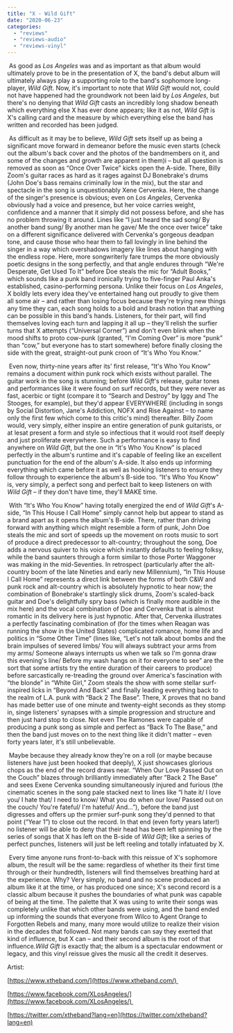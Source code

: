 ```yaml
---
title: "X - Wild Gift"
date: "2020-06-23"
categories: 
  - "reviews"
  - "reviews-audio"
  - "reviews-vinyl"
---
```


 As good as _Los Angeles_ was and as important as that album would ultimately prove to be in the presentation of X, the band's debut album will ultimately always play a supporting role to the band's sophomore long-player, _Wild Gift_. Now, it's important to note that _Wild Gift_ would not, could not have happened had the groundwork not been laid by _Los Angeles_, but there's no denying that _Wild Gift_ casts an incredibly long shadow beneath which everything else X has ever done appears; like it as not, _Wild Gift_ is X's calling card and the measure by which everything else the band has written and recorded has been judged.

 As difficult as it may be to believe, _Wild Gift_ sets itself up as being a significant move forward in demeanor before the music even starts (check out the album's back cover and the photos of the bandmembers on it, and some of the changes and growth are apparent in them)i – but all question is removed as soon as “Once Over Twice” kicks open the A-side. There, Billy Zoom's guitar races as hard as it rages against DJ Bonebrake's drums (John Doe's bass remains criminally low in the mix), but the star and spectacle in the song is unquestionably Xene Cervenka. Here, the change of the singer's presence is obvious; even on _Los Angeles_, Cervenka obviously had a voice and presence, but her voice carries weight, confidence and a manner that it simply did not possess before, and she has no problem throwing it around. Lines like “I just heard the sad song/ By another band sung/ By another man he gave/ Me the once over twice” take on a different significance delivered with Cervenka's gorgeous deadpan tone, and cause those who hear them to fall lovingly in line behind the singer in a way which overshadows imagery like lines about hanging with the endless rope. Here, more songwriterly fare trumps the more obviously poetic designs in the song perfectly, and that angle endures through “We're Desperate, Get Used To It” before Doe steals the mic for “Adult Books,” which sounds like a punk band ironically trying to five-finger Paul Anka's established, casino-performing persona. Unlike their focus on _Los Angeles_, X boldly lets every idea they've entertained hang out proudly to give them all some air – and rather than losing focus because they're trying new things any time they can, each song holds to a bold and brash notion that anything can be possible in this band's hands. Listeners, for their part, will find themselves loving each turn and lapping it all up – they'll relish the surfier turns that X attempts (“Universal Corner”) and don't even blink when the mood shifts to proto cow-punk (granted, “I'm Coming Over” is more “punk” than “cow,” but everyone has to start somewhere) before finally closing the side with the great, straight-out punk croon of “It's Who You Know.”

 Even now, thirty-nine years after its' first release, “It's Who You Know” remains a document within punk rock which exists without parallel. The guitar work in the song is stunning; before _Wild Gift_'s release, guitar tones and performances like it were found on surf records, but they were never as fast, acerbic or tight (compare it to “Search and Destroy” by Iggy and The Stooges, for example), but they'd appear EVERYWHERE (including in songs by Social Distortion, Jane's Addiction, NOFX and Rise Against – to name only the first few which come to this critic's mind) thereafter. Billy Zoom would, very simply, either inspire an entire generation of punk guitarists, or at lesat present a form and style so infectious that it would root itself deeply and just proliferate everywhere. Such a performance is easy to find anywhere on _Wild Gift_, but the one in “It's Who You Know” is placed perfectly in the album's runtime and it's capable of feeling like an excellent punctuation for the end of the album's A-side. It also ends up informing everything which came before it as well as hooking listeners to ensure they follow through to experience the album's B-side too. “It's Who You Know” is, very simply, a perfect song and perfect bait to keep listeners on with _Wild Gift_ – if they don't have time, they'll MAKE time.

 With “It's Who You Know” having totally energized the end of _Wild Gift_'s A-side, “In This House I Call Home” simply cannot help but appear to stand as a brand apart as it opens the album's B-side. There, rather than driving forward with anything which might resemble a form of punk, John Doe steals the mic and sort of speeds up the movement on roots music to sort of produce a direct predecessor to alt-country; throughout the song, Doe adds a nervous quiver to his voice which instantly defaults to feeling folksy, while the band saunters through a form similar to those Porter Waggoner was making in the mid-Seventies. In retrospect (particularly after the alt-country boom of the late Nineties and early new Millennium), “In This House I Call Home” represents a direct link between the forms of both C&W and punk rock and alt-country which is absolutely hypnotic to hear now; the combination of Bonebrake's startlingly slick drums, Zoom's scaled-back guitar and Doe's delightfully spry bass (which is finally more audible in the mix here) and the vocal combination of Doe and Cervenka that is almost romantic in its delivery here is just hypnotic. After that, Cervenka illustrates a perfectly fascinating combination of (for the times when Reagan was running the show in the United States) complicated romance, home life and politics in “Some Other Time” (lines like, “Let's not talk about bombs and the brain impulses of severed limbs/ You will always subtract your arms from my arms/ Someone always interrupts us when we talk so I'm gonna draw this evening's line/ Before my wash hangs on it for everyone to see” are the sort that some artists try the entire duration of their careers to produce) before sarcastically re-treading the ground over America's fascination with “the blonde” in “White Girl,” Zoom steals the show with some stellar surf-inspired licks in “Beyond And Back” and finally leading everything back to the realm of L.A. punk with “Back 2 The Base”. There, X proves that no band has made better use of one minute and twenty-eight seconds as they stomp in, singe listeners' synapses with a simple progression and structure and then just hard stop to close. Not even The Ramones were capable of producing a punk song as simple and perfect as “Back To The Base,” and then the band just moves on to the next thing like it didn't matter – even forty years later, it's still unbelievable.

 Maybe because they already know they're on a roll (or maybe because listeners have just been hooked that deeply), X just showcases glorious chops as the end of the record draws near. “When Our Love Passed Out on the Couch” blazes through brilliantly immediately after ”Back 2 The Base” and sees Exene Cervenka sounding simultaneously injured and furious (the cinematic scenes in the song pale stacked next to lines like “I hate it/ I love you/ I hate that/ I need to know/ What you do when our love/ Passed out on the couch/ You're fateful/ I'm hateful/ And…”), before the band just digresses and offers up the prmier surf-punk song they'd penned to that point (“Year 1”) to close out the record. In that end (even forty years later!) no listener will be able to deny that their head has been left spinning by the series of songs that X has left on the B-side of _Wild Gift_; like a series of perfect punches, listeners will just be left reeling and totally infatuated by X.

 Every time anyone runs front-to-back with this reissue of X's sophomore album, the result will be the same: regardless of whether its their first time through or their hundredth, listeners will find themselves breathing hard at the experience. Why? Very simply, no band and no scene produced an album like it at the time, or has produced one since; X's second record is a classic album because it pushes the boundaries of what punk was capable of being at the time. The palette that X was using to write their songs was completely unlike that which other bands were using, and the band ended up informing the sounds that everyone from Wilco to Agent Orange to Forgotten Rebels and many, many more would utilize to realize their vision in the decades that followed. Not many bands can say they exerted that kind of influence, but X can – and their second album is the root of that influence._Wild Gift_ is exactly that; the album is a spectacular endowment or legacy, and this vinyl reissue gives the music all the credit it deserves.

Artist:

[https://www.xtheband.com/](https://www.xtheband.com/) 

[https://www.facebook.com/XLosAngeles/](https://www.facebook.com/XLosAngeles/) 

[https://twitter.com/xtheband?lang=en](https://twitter.com/xtheband?lang=en)
